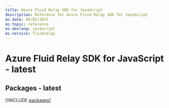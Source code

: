 ```yaml
---
title: Azure Fluid Relay SDK for JavaScript
description: Reference for Azure Fluid Relay SDK for JavaScript
ms.date: 09/02/2025
ms.topic: reference
ms.devlang: javascript
ms.service: fluidrelay
---
```

# Azure Fluid Relay SDK for JavaScript - latest
## Packages - latest
[!INCLUDE [packages](fluid-relay-index.md)]